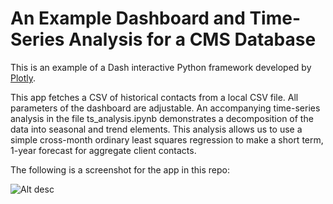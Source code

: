 # An Example Dashboard and Time-Series Analysis for a CMS Database

This is an example of a Dash interactive Python framework developed by [Plotly](https://plot.ly/).

This app fetches a CSV of historical contacts from a local CSV file. All parameters of the dashboard are adjustable. An accompanying time-series analysis in the file ts_analysis.ipynb demonstrates a decomposition of the data into seasonal and trend elements.  This analysis allows us to use a simple cross-month ordinary least squares regression to make a short term, 1-year forecast for aggregate client contacts.

The following is a screenshot for the app in this repo:

![Alt desc](https://i.imgur.com/iOHI9yO.jpg)
